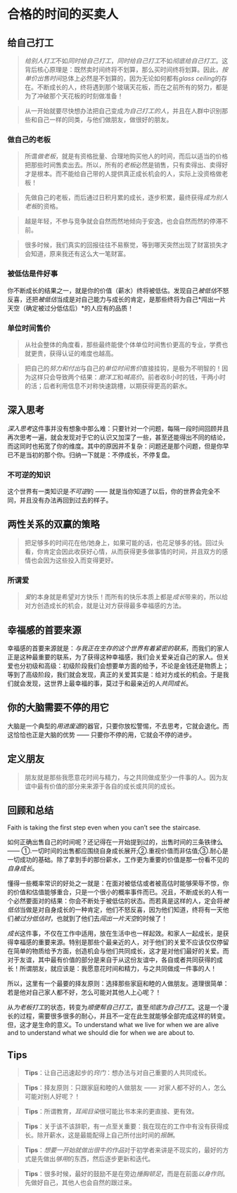 # 合格的时间的买卖人

## 给自己打工
> *给别人打工*不如*同时给自己打工*，*同时给自己打工*不如*彻底给自己打工*。这背后核心原理是：既然卖时间终将不划算，那么买时间终将划算。因此，*按单价出售时间*总体上必然是不划算的，因为无论如何都有*glass ceiling*的存在。不断成长的人，终将遇到那个玻璃天花板，而在之前所有的努力，都是为了冲破那个天花板的时刻做准备！

> 从一开始就要尽快想办法把自己变成*为自己打工的人*，并且在人群中识别那些和自己一样的同类，与他们做朋友，做很好的朋友。

### 做自己的老板
> 所谓*做老板*，就是有资格批量、合理地购买他人的时间，而后以适当的价格把那些时间售卖出去。所以，所有的*老板*必然是销售，只有卖得出、卖得好才是根本。而不能给自己带的人提供真正成长机会的人，实际上没资格做老板！

> 先做自己的老板，而后通过日积月累的成长，逐步积累，最终获得*成为别人老板*的资格。

> 越是年轻，不参与竞争就会自然而然地倾向于安逸，也会自然而然的停滞不前。

> 很多时候，我们真实的回报往往不易察觉，等到哪天突然出现了财富损失才会知道，原来我还有这么大一笔财富。

### 被低估是件好事
你不断成长的结果之一，就是你的价值（薪水）终将被低估。发现自己*被低估*不怒反喜，还把*被低估*当成是对自己能力与成长的肯定，是那些终将为自己*闯出一片天空（确定被过分低估后）*的人应有的品质！

### 单位时间售价
> 从社会整体的角度看，那些最终能使个体单位时间售价更高的专业，学费也就更贵，获得认证的难度也越高。

> 把自己的*努力和付出*与自己的*单位时间售价*直接挂钩，是极为不明智的！因为这样只会导致两个结果：*磨洋工*和*喊高价*。前者收8小时的钱，干两小时的活；后者利用信息不对称快速跳槽，以期获得更高的薪水。

## 深入思考
*深入思考*这件事并没有想象中那么难：只要针对一个问题，每隔一段时间回顾并且再次思考一遍，就会发现对于它的认识又加深了一些，甚至还能得出不同的结论，而这同时也拓宽了你的维度。其中的原因并不复杂：问题还是那个问题，但是你早已不是当初的那个你。归纳一下就是：不停成长，不停复盘。

### 不可逆的知识
这个世界有一类知识是*不可逆*的 —— 就是当你知道了以后，你的世界会完全不同，并且没有办法再回到过去的样子。

## 两性关系的双赢的策略
> 把足够多的时间花在他/她身上，如果可能的话，也花足够多的钱。回过头看，你肯定会因此收获好心情，从而获得更多做事情的时间，并且双方的感情也会因为这些投入而变得更好。

### 所谓爱
> *爱*的本身就是希望对方快乐！而所有的快乐本质上都是*成长*带来的，所以给对方创造成长的机会，就是让对方获得最多幸福感的方法。

## 幸福感的首要来源
幸福感的首要来源就是：*与我正在生存的这个世界有着紧密的联系*，而我们的家人正是这种最重要的联系，为了获得这种幸福感，我们会关爱亲近自己的家人。但关爱也分初级和高级：初级阶段我们会想要单方面的给予，不论是金钱还是物质上；等到了高级阶段，我们就会发现，真正的关爱其实是：给对方成长的机会。于是我们就会发现，这世界上最幸福的事，莫过于和最亲近的人*共同成长*。

## 你的大脑需要不停的用它
大脑是一个典型的*用进废退*的器官，只要你放松警惕，不去思考，它就会退化。而这恰恰也正是大脑的优势 —— 只要你不停的用，它就会不停的进步。

## 定义朋友
> 朋友就是那些我愿意花时间与精力，与之共同做成至少一件事的人。因为友谊中最有价值的部分来来源于各自的成长或共同的成长。

## 回顾和总结
Faith is taking the first step even when you can’t see the staircase.

如何正确出售自己的时间呢？还记得在一开始提到过的，出售时间的三条铁律么 —— ①.一切时间的出售都应围绕自身成长展开;②.重视价值而非估值;③.耐心是一切成功的基础。除了拿到手的那份薪水，工作更为重要的价值是那一份看不见的*自身成长*。

懂得一些概率常识的好处之一就是：在面对被低估或者被高估时能够荣辱不惊，你的价值和估值能够重合，只是一个很小的概率事件而已。况且，不断成长的人有一个必然要面对的结果：你会不断处于被低估的状态。而若真是这样的人，定会将*被低估*当做是对自身成长的一种肯定，他们不怒反喜，因为他们知道，终将有一天他们*被过分低估时*，也就到了他们去*闯出一片天空*的时候了！

*成长*这件事，不仅在工作中适用，放在生活中也一样起效。和家人一起成长，是获得幸福感的重要来源。特别是那些个最亲近的人，对于他们的关爱不应该仅仅停留在简单的物质给予方面，创造机会与他们共同成长，这才是对他们最好的关爱。而对于友谊，其中最有价值的部分是来自于从这份友谊中，各自或者共同获得的成长！所谓朋友，就应该是：我愿意花时间和精力，与之共同做成一件事的人！

所以，这里有一个最要的择友原则：选择那些家庭和睦的人做朋友。道理很简单：若是他对自己家人都不好，怎么可能对其他人上心呢？！

从*为老板打工*的状态，转变为*顺便帮自己打工*，直至*彻底为自己打工*。这是一个漫长的过程，需要很多很多的耐心，并且不一定在此生就能够全部完成这样的转变。但，这才是生命的意义。To understand what we live for when we are alive and to understand what we should die for when we are about to.

## Tips
> **Tips**：让自己迅速起步的*窍门*：想办法与对自己重要的人共同成长。

> **Tips**：择友原则：只跟家庭和睦的人做朋友 —— 对家人都不好的人，怎么可能对别人好呢？！

> **Tips**：所谓教育，*耳闻目染*很可能比书本来的更直接、更有效。

> **Tips**：关于该不该辞职，有一点至关重要：我在现在的工作中有没有获得成长。除开薪水，这是最能配得上自己所付出时间的*报酬*。

> **Tips**：*想要一开始就做出很牛的作品*对于初学者来讲是不现实的，最好的方式是先做出*够用*的东西，然后逐步更新和迭代。

> **Tips**：很多时候，最好的鼓励不是在旁边*捶胸顿足*，而是在前面*以身作则*。先做好自己，其他人也会自然的跟过来。
